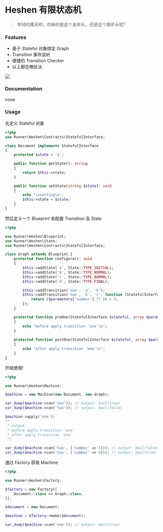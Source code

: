# Heshen 有限状态机

> 年轻的樵夫哟，你掉的是这个金斧头，还是这个银斧头呢?

### Features
- 基于 Stateful 对象绑定 Graph
- Transition 事件监听
- 便捷的 Transition Checker
- 以上都在瞎扯淡

![](http://oupjptv0d.bkt.gdipper.com//heshen/fsm.png)

### Documentation

none

### Usage

先定义 Stateful 对象

```php
<?php
use Runner\Heshen\Contracts\StatefulInterface;

class Document implements StatefulInterface
{
    protected $state = 'a';

    public function getState(): string
    {
        return $this->state;
    }

    public function setState(string $state): void
    {
        echo "\nsetting\n";
        $this->state = $state;
    }
}

```

然后定义一个 Blueprint 来配置 Transition 及 State
```php
<?php

use Runner\Heshen\Blueprint;
use Runner\Heshen\State;
use Runner\Heshen\Contracts\StatefulInterface;

class Graph extends Blueprint {
    protected function configure(): void
    {
        $this->addState('a', State::TYPE_INITIAL);
        $this->addState('b', State::TYPE_NORMAL);
        $this->addState('c', State::TYPE_NORMAL);
        $this->addState('d', State::TYPE_FINAL);

        $this->addTransition('one', 'a', 'b');
        $this->addTransition('two', 'b', 'c', function (StatefulInterface $stateful, array $parameters) {
            return ($parameters['number'] ?? 0) > 5;
        });
    }

    protected function preOne(StatefulInterface $stateful, array $parameters = [])
    {
        echo "before apply transition 'one'\n";
    }
    
    protected function postOne(StatefulInterface $stateful, array $parameters = [])
    {
        echo "after apply transition 'one'\n";
    }
}
```

开始使用!
```php
<?php

use Runner\Heshen\Machine;

$machine = new Machine(new Document, new Graph);

var_dump($machine->can('one')); // output: bool(true)
var_dump($machine->can('two')); // output: bool(false)

$machine->apply('one');
/*
 * output:
 * before apply transition 'one'
 * after apply transition 'one'
 */

var_dump($machine->can('two', ['number' => 1])); // output: bool(false)
var_dump($machine->can('two', ['number' => 6])); // output: bool(true)

```

通过 Factory 获取 Machine
```php
<?php

use Runner\Heshen\Factory;

$factory = new Factory([
    Document::class => Graph::class,
]);

$document = new Document;

$machine = $factory->make($document);

var_dump($machine->can('one')); // output: bool(true)
```